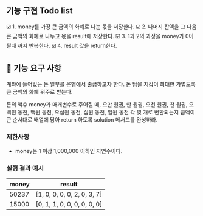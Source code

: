 ## 기능 구현 Todo list

☑️ 1. money를 가장 큰 금액의 화폐로 나눈 몫을 저장한다.
☑️ 2. 나머지 잔액을 그 다음 큰 금액의 화폐로 나누고 몫을 result에 저장한다.
☑️ 3. 1과 2의 과정을 money가 0이 될때 까지 반복한다.
☑️ 4. result 값을 return한다.


## 🚀 기능 요구 사항

계좌에 들어있는 돈 일부를 은행에서 출금하고자 한다. 돈 담을 지갑이 최대한 가볍도록 큰 금액의 화폐 위주로 받는다.

돈의 액수 money가 매개변수로 주어질 때, 오만 원권, 만 원권, 오천 원권, 천 원권, 오백원 동전, 백원 동전, 오십원 동전, 십원 동전, 일원 동전 각 몇 개로 변환되는지 금액이 큰 순서대로 배열에 담아 return 하도록 solution 메서드를 완성하라.

### 제한사항

- money는 1 이상 1,000,000 이하인 자연수이다.

### 실행 결과 예시

| money | result |
| --- | --- |
| 50237	| [1, 0, 0, 0, 0, 2, 0, 3, 7] |
| 15000	| [0, 1, 1, 0, 0, 0, 0, 0, 0] |
